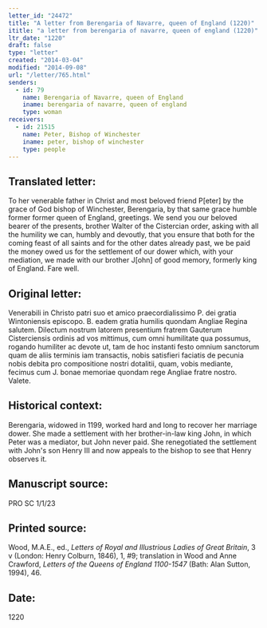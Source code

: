 ```yaml
---
letter_id: "24472"
title: "A letter from Berengaria of Navarre, queen of England (1220)"
ititle: "a letter from berengaria of navarre, queen of england (1220)"
ltr_date: "1220"
draft: false
type: "letter"
created: "2014-03-04"
modified: "2014-09-08"
url: "/letter/765.html"
senders:
  - id: 79
    name: Berengaria of Navarre, queen of England
    iname: berengaria of navarre, queen of england
    type: woman
receivers:
  - id: 21515
    name: Peter, Bishop of Winchester
    iname: peter, bishop of winchester
    type: people
---
```

<h2> Translated letter:</h2>To her venerable father in Christ and most beloved friend P[eter] by the grace of God bishop of Winchester, Berengaria, by that same grace humble former former queen of England, greetings.
We send you our beloved bearer of the presents, brother Walter of the Cistercian order, asking with all the humility we can, humbly and devoutly, that you ensure that both for the coming feast of all saints and for the other dates already past, we be paid the money owed us for the settlement of our dower which, with your mediation, we made with our brother J[ohn] of good memory, formerly king of England.
Fare well.
<h2 class="mt-4"> Original letter:</h2>Venerabili in Christo patri suo et amico praecordialissimo P. dei gratia Wintoniensis episcopo.  B. eadem gratia humilis quondam Angliae Regina salutem.  Dilectum nostrum latorem presentium fratrem Gauterum Cisterciensis ordinis ad vos mittimus, cum omni humilitate qua possumus, rogando humiliter ac devote ut, tam de hoc instanti festo omnium sanctorum quam de aliis terminis iam transactis, nobis satisfieri faciatis de pecunia nobis debita pro compositione nostri dotalitii, quam, vobis mediante, fecimus cum J. bonae memoriae quondam rege Angliae fratre nostro.  Valete.
<h2 class="mt-4"> Historical context:</h2>Berengaria, widowed in 1199, worked hard and long to recover her marriage dower.  She made a settlement with her brother-in-law king John, in which Peter was a mediator, but John never paid.  She renegotiated the settlement with John's son Henry III and now appeals to the bishop to see that Henry observes it.
<h2 class="mt-4"> Manuscript source:</h2>PRO SC 1/1/23
<h2 class="mt-4"> Printed source:</h2><p>Wood, M.A.E., ed., <em>Letters of Royal and Illustrious Ladies of Great Britain</em>, 3 v (London: Henry Colburn, 1846), 1, #9; translation in Wood and Anne Crawford, <em>Letters of the Queens of England 1100-1547</em> (Bath: Alan Sutton, 1994), 46.</p><h2 class="mt-4"> Date:</h2>1220